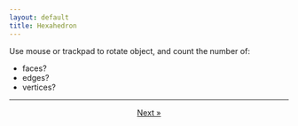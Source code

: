 ```yaml
---
layout: default
title: Hexahedron	
---
```


<div id="sketch-holder"></div>

Use mouse or trackpad to rotate object, and count the number of:   

- faces? 
- edges?  
- vertices?  

---

<script src="https://cdnjs.cloudflare.com/ajax/libs/p5.js/0.8.0/p5.min.js"></script>
<script>

function setup() {
	createCanvas(710, 400, WEBGL);
	//cvs.style('display', 'block');    
}

let s = 128;

function draw2() {
	background(250);
	let radius = width * 1.5;

	//drag to move the world.
	orbitControl(6,6);

	normalMaterial();
	rotateX(-s/13);
	rotateY(s);

	push();
	box(s, s, s);
	pop();
}

function draw() {
	background(250);

	//drag to move the world.
	orbitControl(6,6);

	normalMaterial();
	//rotateX(-s/13);
	//rotateY(s);

	//fill(255);
	stroke('#222222');
	strokeWeight(4);
    line(0,0,0,s,0,0);
    line(s,0,0,s,s,0);
    line(s,s,0,0,s,0);
    line(0,s,0,0,0,0);
    line(0,0,0,s/2,s/2,s);
    line(s,0,0,s/2,s/2,s);
    line(s,s,0,s/2,s/2,s);
    line(0,s,0,s/2,s/2,s);

}

function draw3() {
	background(250);

	//drag to move the world.
	orbitControl(6,6);

	normalMaterial();
	rotateX(-s/13);
	rotateY(s);

	//fill(255);

	push();

  	beginShape();
  	vertex(s, s, s);
  	vertex(-s, -s, s);
  	vertex(-s, s, -s);
  	vertex(s, -s, -s);
  	endShape(CLOSE);

	pop();
}


</script>

<center>
	<!-- a href="" class="previous">&laquo; previous</a -->
	<a href="/tetra/" class="next">Next &raquo;</a>
</center>

